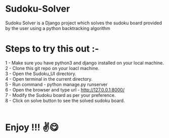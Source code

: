 # Sudoku-Solver
Sudoku Solver is a Django project which solves the sudoku board provided by the user using a python backtracking algorithm

# Steps to try this out :-
1 - Make sure you have python3 and django installed on your local machine. <br>
2 - Clone this git repo on your loacl machine. <br>
3 - Open the Sudoku_UI directory. <br>
4 - Open terminal in the current directory. <br>
5 - Run command - python manage.py runserver <br>
6 - Open the browser and type url - http://127.0.0.1:8000/ <br>
7 - Modify the Sudoku board as per your preference. <br>
8 - Click on solve button to see the solved sudoku board. <br>
<br>
# Enjoy !!! ✌😋
